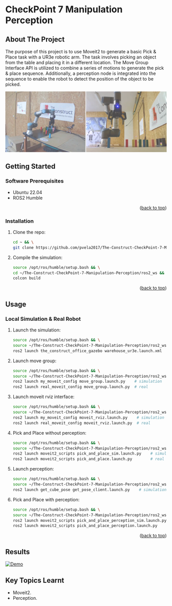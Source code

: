 # CheckPoint 7 Manipulation Perception

<a name="readme-top"></a>

## About The Project
The purpose of this project is to use Moveit2 to generate a basic Pick & Place task with a UR3e robotic arm. The task involves picking an object from the table and placing it in a different location. The Move Group Interface API is utilized to combine a series of motions to generate the pick & place sequence. Additionally, a perception node is integrated into the sequence to enable the robot to detect the position of the object to be picked.

![This is an image](images/preview.png)

<!-- GETTING STARTED -->
## Getting Started

### Software Prerequisites
* Ubuntu 22.04
* ROS2 Humble


<p align="right">(<a href="#readme-top">back to top</a>)</p>

<!-- INSTALLATION -->
### Installation
1. Clone the repo:
   ```sh
   cd ~ && \
   git clone https://github.com/pvela2017/The-Construct-CheckPoint-7-Manipulation-Perception
   ```
2. Compile the simulation:
   ```sh
   source /opt/ros/humble/setup.bash && \
   cd ~/The-Construct-CheckPoint-7-Manipulation-Perception/ros2_ws && \
   colcon build
   ```
     
<p align="right">(<a href="#readme-top">back to top</a>)</p>


<!-- USAGE -->
## Usage
### Local Simulation & Real Robot
1. Launch the simulation:
   ```sh
   source /opt/ros/humble/setup.bash && \
   source ~/The-Construct-CheckPoint-7-Manipulation-Perception/ros2_ws/install/setup.bash && \
   ros2 launch the_construct_office_gazebo warehouse_ur3e.launch.xml
   ```
2. Launch move group:
   ```sh
   source /opt/ros/humble/setup.bash && \
   source ~/The-Construct-CheckPoint-7-Manipulation-Perception/ros2_ws/install/setup.bash && \
   ros2 launch my_moveit_config move_group.launch.py    # simulation
   ros2 launch real_moveit_config move_group.launch.py  # real
   ```
3. Launch moveit rviz interface:
   ```sh
   source /opt/ros/humble/setup.bash && \
   source ~/The-Construct-CheckPoint-7-Manipulation-Perception/ros2_ws/install/setup.bash && \
   ros2 launch my_moveit_config moveit_rviz.launch.py    # simulation
   ros2 launch real_moveit_config moveit_rviz.launch.py  # real
   ```
4. Pick and Place without perception:
   ```sh
   source /opt/ros/humble/setup.bash && \
   source ~/The-Construct-CheckPoint-7-Manipulation-Perception/ros2_ws/install/setup.bash && \
   ros2 launch moveit2_scripts pick_and_place_sim.launch.py    # simulation
   ros2 launch moveit2_scripts pick_and_place.launch.py        # real
   ```
6. Launch perception:
   ```sh
   source /opt/ros/humble/setup.bash && \
   source ~/The-Construct-CheckPoint-7-Manipulation-Perception/ros2_ws/install/setup.bash && \
   ros2 launch get_cube_pose get_pose_client.launch.py    # simulation
   ```   
7. Pick and Place with perception:
   ```sh
   source /opt/ros/humble/setup.bash && \
   source ~/The-Construct-CheckPoint-7-Manipulation-Perception/ros2_ws/install/setup.bash && \
   ros2 launch moveit2_scripts pick_and_place_perception_sim.launch.py    # simulation
   ros2 launch moveit2_scripts pick_and_place_perception.launch.py        # real
   ```

<p align="right">(<a href="#readme-top">back to top</a>)</p>

<!-- RESULTS -->
## Results
[![Demo](https://img.youtube.com/vi/0wiNL_WK67I/0.jpg)](https://youtu.be/0wiNL_WK67I)

<!-- KEYS -->
## Key Topics Learnt
* Moveit2.
* Perception.
